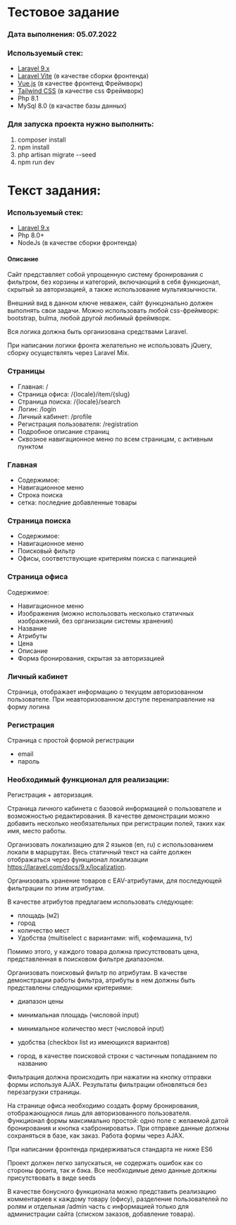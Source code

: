 # Тестовое задание
### Дата выполнения: **05.07.2022**
### Используемый стек:
- [Laravel 9.x](https://laravel.com/)
- [Laravel Vite](https://laravel-vite.dev/) (в качестве сборки фронтенда)
- [Vue.js](https://vuejs.org/) (в качестве фронтенд Фреймворк)
- [Tailwind CSS](https://tailwindcss.com/) (в качестве css Фреймворк)
- Php 8.1
- MySql 8.0 (в качастве базы данных)

### Для запуска проекта нужно выполнить:
1. composer install
2. npm install
3. php artisan migrate --seed
4. npm run dev

# Текст задания:
### Используемый стек:

- [Laravel 9.x](https://laravel.com/)
- Php 8.0+
- NodeJs (в качестве сборки фронтенда)

#### Описание

Сайт представляет собой упрощенную систему бронирования с фильтром, без корзины и категорий, включающий в себя функционал, скрытый за авторизацией, а также использование мультиязычности.

Внешний вид в данном ключе неважен, сайт функцонально должен выполнять свои задачи. Можно использовать любой css-фреймворк: bootstrap, bulma, любой другой любимый фреймворк.

Вся логика должна быть организована средствами Laravel.

При написании логики фронта желательно не использовать jQuery, сборку осуществлять через Laravel Mix.

### Страницы
- Главная: /
- Страница офиса: /{locale}/item/{slug}
- Страница поиска: /{locale}/search
- Логин: /login
- Личный кабинет: /profile
- Регистрация пользователя: /registration
- Подробное описание страниц
- Сквозное навигационное меню по всем страницам, с активным пунктом

### Главная

- Содержимое: 
- Навигационное меню
- Строка поиска
- сетка: последние добавленные товары
### Страница поиска
- Содержимое:
- Навигационное меню
- Поисковый фильтр
- Офисы, соответствующие критериям поиска с пагинацией
### Страница офиса
Содержимое:
- Навигационное меню 
- Изображения (можно использовать несколько статичных изображений, без организации системы хранения)
- Название
- Атрибуты
- Цена
- Описание
- Форма бронирования, скрытая за авторизацией

### Личный кабинет
Страница, отображает информацию о текущем авторизованном пользователе. При неавторизованном доступе перенаправление на форму логина

### Регистрация

Страница с простой формой регистрации

- email
- пароль

### Необходимый функционал для реализации:

Регистрация + авторизация.

Страница личного кабинета с базовой информацией о пользователе и возможностью редактирования. В качестве демонстрации можно добавить несколько необязательных при регистрации полей, таких как имя, место работы.

Организовать локализацию для 2 языков (en, ru) с использованием локали в маршрутах. Весь статичный текст на сайте должен отображаться через функционал локализации https://laravel.com/docs/9.x/localization.

Организовать хранение товаров c EAV-атрибутами, для последующей фильтрации по этим атрибутам.

В качестве атрибутов предлагаем использовать следующее:

- площадь (м2)
- город
- количество мест
- Удобства (multiselect с вариантами: wifi, кофемашина, tv)

Помимо этого, у каждого товара должна присутствовать цена, представленная в поисковом фильтре диапазоном.

Организовать поисковый фильтр по атрибутам. В качестве демонстрации работы фильтра, атрибуты в нем должны быть представлены следующими критериями:

- диапазон цены

- минимальная площадь (числовой input)

- минимальное количество мест (числовой input)

- удобства (checkbox list из имеющихся вариантов)

- город, в качестве поисковой строки с частичным попаданием по названию

Фильтрация должна происходить при нажатии на кнопку отправки формы используя AJAX. Результаты фильтрации обновляться без перезагрузки страницы.

На странице офиса необходимо создать форму бронирования, отображающуюся лишь для авторизованного пользователя. Функционал формы максимально простой: одно поле с желаемой датой бронирования и кнопка «забронировать». При отправке данные должны сохраняться в базе, как заказ. Работа формы через AJAX.

При написании фронтенда придерживаться стандарта не ниже ES6

Проект должен легко запускаться, не содержать ошибок как со стороны фронта, так и бэка. Все необходимые демо данные должны присутствовать в виде seeds


В качестве бонусного функционала можно представить реализацию комментариев к каждому товару (офису), разделение пользователей по ролям и отдельная /admin часть с информацией только для администрации сайта (списком заказов, добавление товара). 
